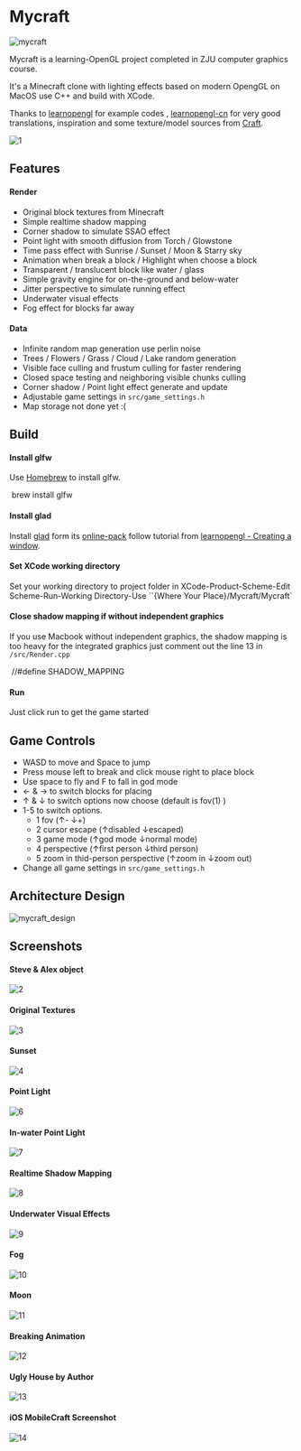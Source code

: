 # Mycraft

![mycraft](md_pic/mycraft.png)

Mycraft is a learning-OpenGL project completed in ZJU computer graphics course.

It's a Minecraft clone with lighting effects based on modern OpengGL on MacOS use C++ and build with XCode.

Thanks to [learnopengl](https://learnopengl.com) for example codes , [learnopengl-cn](https://learnopengl-cn.github.io) for very good translations, inspiration and some texture/model sources from [Craft](https://github.com/fogleman/Craft).

![1](md_pic/1.jpg)

## Features

#### Render

-   Original block textures from Minecraft
-   Simple realtime shadow mapping
-   Corner shadow to simulate SSAO effect
-   Point light with smooth diffusion from Torch / Glowstone
-   Time pass effect with Sunrise / Sunset / Moon & Starry sky
-   Animation when break a block / Highlight when choose a block
-   Transparent / translucent block like water / glass
-   Simple gravity engine for on-the-ground and below-water
-   Jitter perspective to simulate running effect
-   Underwater visual effects
-   Fog effect for blocks far away

#### Data

-   Infinite random map generation use perlin noise
-   Trees / Flowers / Grass / Cloud / Lake random generation
-   Visible face culling and frustum culling for faster rendering
-   Closed space testing and neighboring visible chunks culling
-   Corner shadow / Point light effect generate and update
-   Adjustable game settings in `src/game_settings.h`
-   Map storage not done yet :(

## Build

#### Install glfw

Use [Homebrew](http://brew.sh/) to install glfw.

​	brew install glfw

#### Install glad

Install [glad](https://github.com/Dav1dde/glad) form its [online-pack](http://glad.dav1d.de/) follow tutorial from [learnopengl - Creating a window](https://learnopengl.com/#!Getting-started/Creating-a-window).

#### Set XCode working directory

Set your working directory to project folder in XCode-Product-Scheme-Edit Scheme-Run-Working Directory-Use ``{Where Your Place}/Mycraft/Mycraft`

#### Close shadow mapping if without independent graphics

If you use Macbook without independent graphics, the shadow mapping is too heavy for the integrated graphics just comment out the line 13 in `/src/Render.cpp`

​	//#define SHADOW_MAPPING

#### Run

Just click run to get the game started

## Game Controls

-   WASD to move and Space to jump
-   Press mouse left to break and click mouse right to place block
-   Use space to fly and F to fall in god mode
-   ← & → to switch blocks for placing
-   ↑ & ↓ to switch options now choose (default is fov(1) )
-   1-5 to switch options. 
    -   1 fov  (↑- ↓+)
    -   2 cursor escape (↑disabled ↓escaped)
    -   3 game mode (↑god mode ↓normal mode)
    -   4 perspective (↑first person ↓third person)
    -   5 zoom in thid-person perspective (↑zoom in ↓zoom out)
-   Change all game settings in `src/game_settings.h`

## Architecture Design

![mycraft_design](md_pic/mycraft_design.png)

## Screenshots

#### Steve & Alex object

![2](md_pic/2.jpg)

#### Original Textures

![3](md_pic/3.jpg)

#### Sunset

![4](md_pic/4.jpg)

#### Point Light

![6](md_pic/6.jpg)

#### In-water Point Light

![7](md_pic/7.jpg)

#### Realtime Shadow Mapping

![8](md_pic/8.jpg)

#### Underwater Visual Effects

![9](md_pic/9.jpg)

#### Fog

![10](md_pic/10.jpg)

#### Moon

![11](md_pic/11.jpg)

#### Breaking Animation

![12](md_pic/12.jpg)

#### Ugly House by Author

![13](md_pic/13.jpg)

#### iOS MobileCraft Screenshot

![14](md_pic/14.png)

